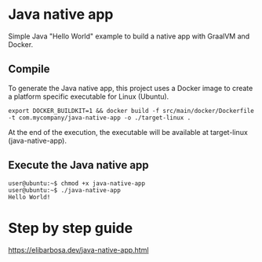 # Java native app

Simple Java "Hello World" example to build a native app with GraalVM and Docker.

## Compile

To generate the Java native app, this project uses a Docker image to create a platform specific executable for Linux (Ubuntu).

```shell
export DOCKER_BUILDKIT=1 && docker build -f src/main/docker/Dockerfile -t com.mycompany/java-native-app -o ./target-linux .
```

At the end of the execution, the executable will be available at target-linux (java-native-app).

## Execute the Java native app

```shell
user@ubuntu:~$ chmod +x java-native-app
user@ubuntu:~$ ./java-native-app
Hello World!
```

# Step by step guide

https://elibarbosa.dev/java-native-app.html